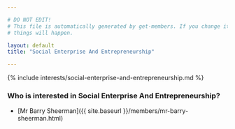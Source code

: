 ```yaml
---

# DO NOT EDIT!
# This file is automatically generated by get-members. If you change it, bad
# things will happen.

layout: default
title: "Social Enterprise And Entrepreneurship"

---
```


{% include interests/social-enterprise-and-entrepreneurship.md %}

### Who is interested in Social Enterprise And Entrepreneurship?


* [Mr Barry Sheerman]({{ site.baseurl }}/members/mr-barry-sheerman.html)

